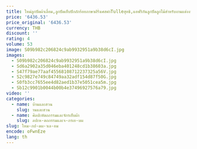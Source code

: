 ```yaml
---
title: ใหม่ลูกปัดผ้าเลื่อม,ลูกปัดเย็บปักถักร้อยภาษาฝรั่งเศสคําTulleสุทธิ,แอฟริกันลูกปัดลูกไม้สําหรับงานแต่งงาน,ชุดราตรี,ปาร์ตี้,
price: '6436.53'
price_original: '6436.53'
currency: THB
discount: ''
rating: 4
volume: 53
image: S09b982c206824c9ab9932951a9b38d6cI.jpg
images:
  - S09b982c206824c9ab9932951a9b38d6cI.jpg
  - Sd6a2902a35d046eba401248cd1b38603a.jpg
  - S47f79ae77aaf45568108712237325a56V.jpg
  - S2c9827e749c84749aa32adf154d87f50G.jpg
  - S0fb3cc7655ee4d82aed1b37e5051cea5m.jpg
  - Sb12c9901b0044b00b4e37496927576a79.jpg
video: ''
categories:
  - name: บ้านและสวน
    slug: านและสวน
  - name: ศิลปะหัตถกรรมและจักรเย็บผ้า
    slug: ลปะห-ตถกรรมและจ-กรเย-บผ
slug: ใหม-กป-ดผ-าเล-อม
encode: oFwnEze
lang: th
---
```

  
